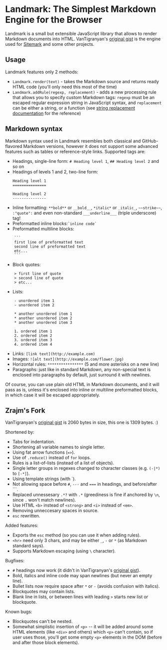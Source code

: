 Landmark: The Simplest Markdown Engine for the Browser
======================================================
Landmark is a small but extensible JavaScript library that allows to render Markdown documents into HTML. VanTigranyan's [original gist](https://gist.github.com/VanTigranyan/651b7c77cfc149cb858a044c2108acbb) is the engine used for [Sitemark](http://plugnburn.github.io/sitemark/) and some other projects.

Usage
-----

Landmark features only 2 methods:

- `Landmark.render(text)` - takes the Markdown source and returns ready HTML code (you'll only need this most of the time)
- `Landmark.addRule(regexp, replacement)` - adds a new processing rule that allows you to specify custom Markdown tags: `regexp` must be an escaped regular expression string in JavaScript syntax, and `replacement` can be either a string, or a function (see [string replacement documentation](https://developer.mozilla.org/en-US/docs/Web/JavaScript/Reference/Global_Objects/String/replace) for the reference)

Markdown syntax
---------------

Markdown syntax used in Landmark resembles both classical and GitHub-flavored Markdown versions, however it does not support some advanced features such as tables or reference-style links. Supported tags are:

- Headings, single-line form: `# Heading level 1`, `## Heading level 2` and so on
- Headings of levels 1 and 2, two-line form:
    ```
    Heading level 1
    ===============
    
    Heading level 2
    ---------------
    ```
- Inline formatting: `**bold**` or `__bold__`, `*italic*` or `_italic_`, `~~strike~~`, `:"quote":` and even non-standard `___underline___` (triple underscore) tag!
- Preformatted inline blocks:`` `inline code` ``
- Preformatted multiline blocks:
```
    ```
    first line of preformatted text
    second line of preformatted text
    etc...
    ```
```
- Block quotes:
```
    > first line of quote
    > second line of quote
    > etc...
```
- Lists:
```
    - unordered item 1
    - unordered item 2
    
    * another unordered item 1
    * another unordered item 2
    * another unordered item 3
    
    1. ordered item 1
    2. ordered item 2
    3. ordered item 3
    4. ordered item 4
``` 
- Links: `[link text](http://example.com)`
- Images: `![alt text](http://example.com/flower.jpg)`
- Horizontal rules: `****************` (5 and more asterisks on a new line)
- Paragraphs: just like in standard Markdown, any non-special text is enclosed into paragraphs by default, just surround it with newlines.
 
Of course, you can use plain old HTML in Markdown documents, and it will pass as is, unless it's enclosed into inline or multiline preformatted blocks, in which case it will be escaped appropriately.

Zrajm's Fork
------------
VanTigranyan's [original gist](https://gist.github.com/VanTigranyan/651b7c77cfc149cb858a044c2108acbb) is 2060 bytes in size, this one is 1309 bytes. :)

Shortened by:

* Tabs for indentation.
* Shortening all variable names to single letter.
* Using fat arrow functions (`=>`).
* Use of `.reduce()` instead of `for` loops.
* Rules is a list-of-lists (instead of a list of objects).
* Single letter groups in regexes changed to character classes (e.g. `(-|*)` to `[-*]`).
* Using template strings (with `).
* Not allowing space before `#`, `---` and `===` in headings, and before/after \`\`\`.
* Replaced unnessesary `.*?` with `.*` (greediness is fine if anchored by `\n`, since `.` won't match newlines).
* Use HTML `<b>` instead of `<strong>` and `<i>` instead of `<em>`.
* Removing unneccesary spaces in source.
* `esc` rewritten.

Added features:

* Exports the `esc` method (so you can use it when adding rules).
* `<hr>` need only 3 chars, and may be either `_`, `-` or `*` (as Markdown standard says).
* Supports Markdown escaping (using `\` character).

Bugfixes:

* `#` headings now work (it didn't in VanTigranyan's [original gist](https://gist.github.com/VanTigranyan/651b7c77cfc149cb858a044c2108acbb)).
* Bold, italics and inline code may span newlines (but never an empty line).
* Bullet lists now require space after `*` or `-` (avoids confusion with italics).
* Blockquotes may contain lists.
* Blank line in lists, or between lines with leading `>` starts new list or blockquote.

Known bugs:

* Blockquotes can't be nested.
* Somewhat simplistic insertion of `<p>` -- it will be added around some HTML elements (like `<div>` and others) which `<p>` can't contain, so if user uses those, you'll get some empty `<p>` elements in the DOM (before and after those block elements).